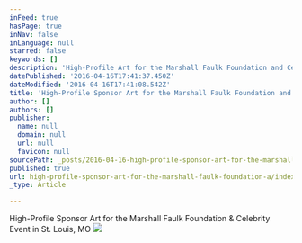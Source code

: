 ```yaml
---
inFeed: true
hasPage: true
inNav: false
inLanguage: null
starred: false
keywords: []
description: 'High-Profile Art for the Marshall Faulk Foundation and Celebrity Event in St. Louis, MO'
datePublished: '2016-04-16T17:41:37.450Z'
dateModified: '2016-04-16T17:41:08.542Z'
title: 'High-Profile Sponsor Art for the Marshall Faulk Foundation and Celebrity Event in St. Louis, MO'
author: []
authors: []
publisher:
  name: null
  domain: null
  url: null
  favicon: null
sourcePath: _posts/2016-04-16-high-profile-sponsor-art-for-the-marshall-faulk-foundation-a.md
published: true
url: high-profile-sponsor-art-for-the-marshall-faulk-foundation-a/index.html
_type: Article

---
```

High-Profile Sponsor Art for the Marshall Faulk Foundation & Celebrity Event in St. Louis, MO
![](https://the-grid-user-content.s3-us-west-2.amazonaws.com/d14f9cd8-fe7a-4b52-80cb-90b498d35fa0.jpg)